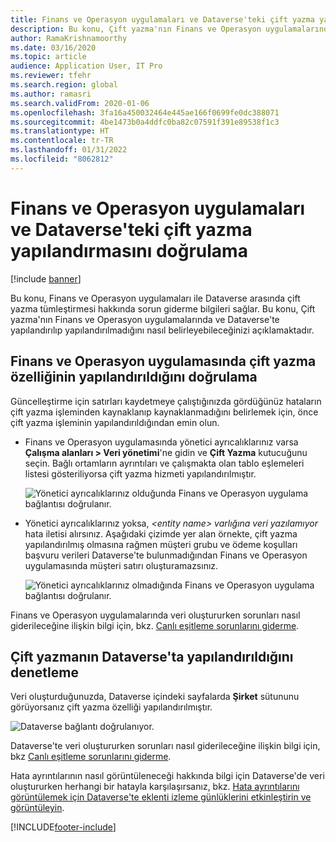 ```yaml
---
title: Finans ve Operasyon uygulamaları ve Dataverse'teki çift yazma yapılandırmasını doğrulama
description: Bu konu, Çift yazma'nın Finans ve Operasyon uygulamalarında ve Dataverse'te yapılandırılıp yapılandırılmadığını nasıl belirleyebileceğinizi açıklamaktadır.
author: RamaKrishnamoorthy
ms.date: 03/16/2020
ms.topic: article
audience: Application User, IT Pro
ms.reviewer: tfehr
ms.search.region: global
ms.author: ramasri
ms.search.validFrom: 2020-01-06
ms.openlocfilehash: 3fa16a450032464e445ae166f0699fe0dc388071
ms.sourcegitcommit: 4be1473b0a4ddfc0ba82c07591f391e89538f1c3
ms.translationtype: HT
ms.contentlocale: tr-TR
ms.lasthandoff: 01/31/2022
ms.locfileid: "8062812"
---
```

# <a name="verify-dual-write-configuration-in-finance-and-operations-apps-and-dataverse"></a>Finans ve Operasyon uygulamaları ve Dataverse'teki çift yazma yapılandırmasını doğrulama

[!include [banner](../../includes/banner.md)]





Bu konu, Finans ve Operasyon uygulamaları ile Dataverse arasında çift yazma tümleştirmesi hakkında sorun giderme bilgileri sağlar. Bu konu, Çift yazma'nın Finans ve Operasyon uygulamalarında ve Dataverse'te yapılandırılıp yapılandırılmadığını nasıl belirleyebileceğinizi açıklamaktadır.

## <a name="verify-that-dual-write-is-configured-in-a-finance-and-operations-app"></a>Finans ve Operasyon uygulamasında çift yazma özelliğinin yapılandırıldığını doğrulama

Güncelleştirme için satırları kaydetmeye çalıştığınızda gördüğünüz hataların çift yazma işleminden kaynaklanıp kaynaklanmadığını belirlemek için, önce çift yazma işleminin yapılandırıldığından emin olun.

+ Finans ve Operasyon uygulamasında yönetici ayrıcalıklarınız varsa **Çalışma alanları \> Veri yönetimi**'ne gidin ve **Çift Yazma** kutucuğunu seçin. Bağlı ortamların ayrıntıları ve çalışmakta olan tablo eşlemeleri listesi gösteriliyorsa çift yazma hizmeti yapılandırılmıştır.

    ![Yönetici ayrıcalıklarınız olduğunda Finans ve Operasyon uygulama bağlantısı doğrulanır.](media/verify_fin_ops_1.png)

+ Yönetici ayrıcalıklarınız yoksa, *\<entity name\> varlığına veri yazılamıyor* hata iletisi alırsınız. Aşağıdaki çizimde yer alan örnekte, çift yazma yapılandırılmış olmasına rağmen müşteri grubu ve ödeme koşulları başvuru verileri Dataverse'te bulunmadığından Finans ve Operasyon uygulamasında müşteri satırı oluşturamazsınız.

    ![Yönetici ayrıcalıklarınız olmadığında Finans ve Operasyon uygulama bağlantısı doğrulanır.](media/verify_fin_ops_2.png)

Finans ve Operasyon uygulamalarında veri oluştururken sorunları nasıl giderileceğine ilişkin bilgi için, bkz. [Canlı eşitleme sorunlarını giderme](dual-write-troubleshooting-live-sync.md).

## <a name="verify-that-dual-write-is-configured-in-dataverse"></a>Çift yazmanın Dataverse'ta yapılandırıldığını denetleme

Veri oluşturduğunuzda, Dataverse içindeki sayfalarda **Şirket** sütununu görüyorsanız çift yazma özelliği yapılandırılmıştır.

![Dataverse bağlantı doğrulanıyor.](media/verify_cds.png)

Dataverse'te veri oluştururken sorunları nasıl giderileceğine ilişkin bilgi için, bkz [Canlı eşitleme sorunlarını giderme](dual-write-troubleshooting-live-sync.md).

Hata ayrıntılarının nasıl görüntüleneceği hakkında bilgi için Dataverse'de veri oluştururken herhangi bir hatayla karşılaşırsanız, bkz. [Hata ayrıntılarını görüntülemek için Dataverse'te eklenti izleme günlüklerini etkinleştirin ve görüntüleyin](dual-write-troubleshooting.md#enable-view-trace).


[!INCLUDE[footer-include](../../../../includes/footer-banner.md)]